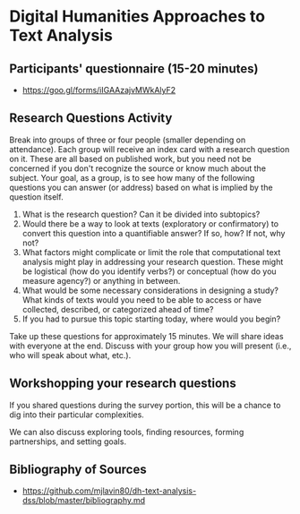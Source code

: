 # Digital Humanities Approaches to Text Analysis

## Participants' questionnaire (15-20 minutes)

- https://goo.gl/forms/iIGAAzajvMWkAlyF2

## Research Questions Activity

Break into groups of three or four people (smaller depending on attendance). Each group will receive an index card with a research question on it. These are all based on published work, but you need not be concerned if you don't recognize the source or know much about the subject. Your goal, as a group, is to see how many of the following questions you can answer (or address) based on what is implied by the question itself.

1. What is the research question? Can it be divided into subtopics?
2. Would there be a way to look at texts (exploratory or confirmatory) to convert this question into a quantifiable answer? If so, how? If not, why not?
3. What factors might complicate or limit the role that computational text analysis might play in addressing your research question. These might be logistical (how do you identify verbs?) or conceptual (how do you measure agency?) or anything in between.
4. What would be some necessary considerations in designing a study? What kinds of texts would you need to be able to access or have collected, described, or categorized ahead of time?
5. If you had to pursue this topic starting today, where would you begin?

Take up these questions for approximately 15 minutes. We will share ideas with everyone at the end. Discuss with your group how you will present (i.e., who will speak about what, etc.).

## Workshopping your research questions

If you shared questions during the survey portion, this will be a chance to dig into their particular complexities.

We can also discuss exploring tools, finding resources, forming partnerships, and setting goals.

## Bibliography of Sources

- https://github.com/mjlavin80/dh-text-analysis-dss/blob/master/bibliography.md

